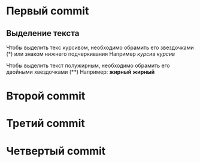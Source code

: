 # Первый commit
## Выделение текста

Чтобы выделить текс курсивом, необходимо обрамить его звездочками (*) или знаком нижнего подчеркивания
Например *курсив* _курсив_

Чтобы выделить текст полужирным, необходимо обрамить его двойными хвездочками (**)
Например: **жирный** __жирный__
# Второй commit

# Третий commit



# Четвертый commit